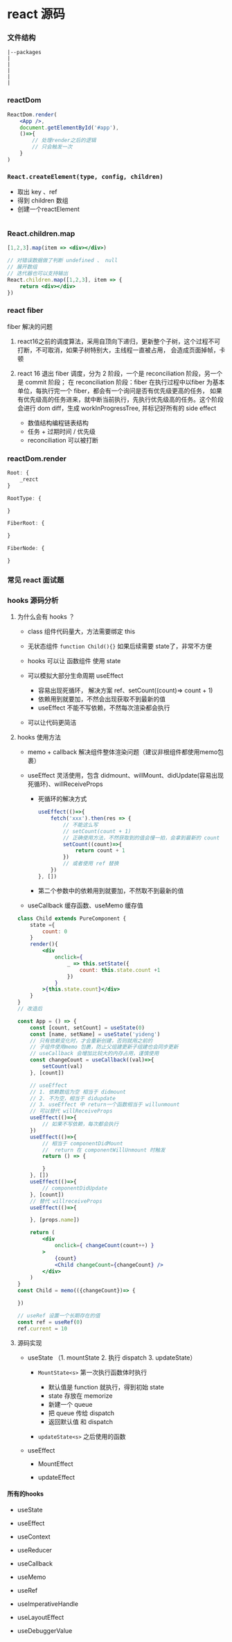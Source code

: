 # react 源码

### 文件结构

```
|--packages
|
|
|
|
|

```

### reactDom

```jsx
ReactDom.render(
    <App />, 
    document.getElementById('#app'), 
    ()=>{
        // 处理render之后的逻辑
        // 只会触发一次
    }
)
```

### `React.createElement(type, config, children)`

- 取出 key 、ref
- 得到 children 数组
- 创建一个reactElement

```jsx

```

### React.children.map

```jsx
[1,2,3].map(item => <div></div>)

// 对错误数据做了判断 undefined 、 null
// 展开数组
// 迭代器也可以支持输出
React.children.map([1,2,3], item => {
    return <div></div>
})
```

### react fiber 

fiber 解决的问题

1. react16之前的调度算法，采用自顶向下递归，更新整个子树，这个过程不可打断，不可取消，如果子树特别大，主线程一直被占用，
会造成页面掉帧，卡顿
2. react 16 退出 fiber 调度，分为 2 阶段，一个是 reconciliation 阶段，另一个是 commit 阶段；
在 reconciliation 阶段：fiber 在执行过程中以fiber 为基本单位，每执行完一个 fiber，都会有一个询问是否有优先级更高的任务，
如果有优先级高的任务进来，就中断当前执行，先执行优先级高的任务。这个阶段会进行 dom diff，生成 workInProgressTree,
并标记好所有的 side effect

    - 数值结构编程链表结构
    - 任务 + 过期时间 / 优先级
    - reconciliation 可以被打断

### reactDom.render

```js
Root: {
    _rezct
}

RootType: {

}

FiberRoot: {

}

FiberNode: {

}
```



### 常见 react 面试题


### hooks 源码分析

1. 为什么会有 hooks ？

    - class 组件代码量大，方法需要绑定 this
    - 无状态组件 `function Child(){}` 如果后续需要 state了，非常不方便

    - hooks 可以让 函数组件 使用 state
    - 可以模拟大部分生命周期 useEffect

        - 容易出现死循环， 解决方案 ref、setCount((count)=> count + 1)
        - 依赖用到就要加，不然会出现获取不到最新的值
        - useEffect 不能不写依赖，不然每次渲染都会执行

    - 可以让代码更简洁

2. hooks 使用方法

    - memo + callback 解决组件整体渲染问题（建议非根组件都使用memo包裹）

    - useEffect  灵活使用，包含 didmount、willMount、didUpdate(容易出现死循环)、willReceiveProps 

        - 死循环的解决方式 

            ```jsx
            useEffect(()=>{
                fetch('xxx').then(res => {
                    // 不能这么写
                    // setCount(count + 1)
                    // 正确使用方法，不然获取到的值会慢一拍，会拿到最新的 count
                    setCount((count)=>{
                        return count + 1
                    })
                    // 或者使用 ref 替换
                })
            }, [])
            ```

        - 第二个参数中的依赖用到就要加，不然取不到最新的值

    - useCallback 缓存函数、useMemo 缓存值

    ```jsx
    class Child extends PureComponent {
        state ={
            count: 0
        }
        render(){
            <div
                onclick={
                    _ => this.setState({
                        count: this.state.count +1
                    })
                }
            >{this.state.count}</div>
        }
    }
    // 改造后

    const App = () => {
        const [count, setCount] = useState(0)
        const [name, setName] = useState('yideng')
        // 只有依赖变化时，才会重新创建，否则就用之前的
        // 子组件使用memo 包裹，防止父组建更新子组建也会同步更新
        // useCallback 会增加比较大的内存占用，谨慎使用
        const changeCount = useCallback((val)=>{
            setCount(val)
        }, [count])

        // useEffect
        // 1. 依赖数组为空 相当于 didmount
        // 2. 不为空，相当于 didupdate
        // 3. useEffect 中 return一个函数相当于 willunmount
        // 可以替代 willReceiveProps
        useEffect(()=>{
            // 如果不写依赖，每次都会执行
        })
        useEffect(()=>{
            // 相当于 componentDidMount
            //  return 在 componentWillUnmount 时触发
            return () => {

            }
        }, [])
        useEffect(()=>{
            // componentDidUpdate
        }, [count])
        // 替代 willreceiveProps
        useEffect(()=>{

        }, [props.name])

        return (
            <div
                onclick={ changeCount(count++) }
            >
                {count}
                <Child changeCount={changeCount} />
            </div>
        )
    }
    const Child = memo(({changeCount})=> {

    })

    // useRef 设置一个长期存在的值
    const ref = useRef(0)
    ref.current = 10
    ```

3. 源码实现

    - useState （1. mountState 2. 执行 dispatch 3. updateState）
        - `MountState<s>` 第一次执行函数体时执行

            - 默认值是 function 就执行，得到初始 state
            - state 存放在 memorize
            - 新建一个 queue
            - 把 queue 传给 dispatch
            - 返回默认值 和 dispatch

        - `updateState<s>` 之后使用的函数 

    - useEffect 
        - MountEffect

        - updateEffect
        

#### 所有的hooks

- useState

- useEffect

- useContext

- useReducer

- useCallback

- useMemo

- useRef

- useImperativeHandle

- useLayoutEffect

- useDebuggerValue